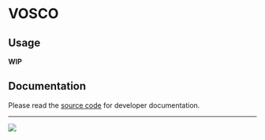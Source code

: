 VOSCO
=====

Usage
-----

**WIP**

Documentation
-------------

Please read the [source code](index.litcoffee) for developer documentation.

***

[![](https://travis-ci.org/mnmtanish/vosco.svg?branch=master)](https://travis-ci.org/mnmtanish/vosco)
